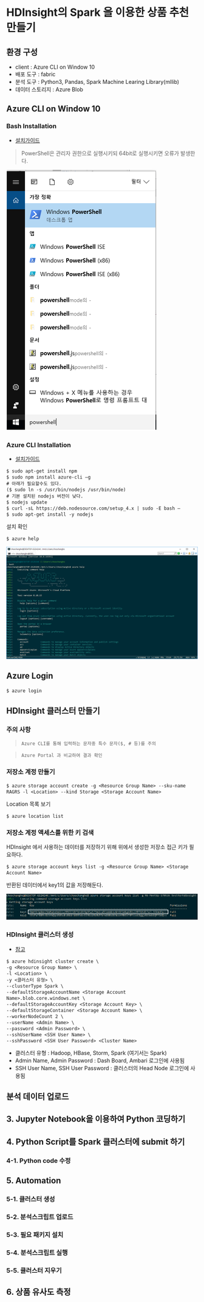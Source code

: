 # HDInsight의 Spark 을 이용한 상품 추천 만들기

## 환경 구성

- client : Azure CLI on Window 10
- 배포 도구 : fabric
- 분석 도구 : Python3, Pandas, Spark Machine Learing Library(mllib)
- 데이터 스토리지 : Azure Blob

## Azure CLI on Window 10

### Bash Installation
- [설치가이드][1]

> PowerShell은 관리자 권한으로 실행시키되 64bit로 실행시키면 오류가 발생한다.

![screenshot](resources/powershell.png)



### Azure CLI Installation
- [설치가이드][2]

```
$ sudo apt-get install npm
$ sudo npm install azure-cli –g
# 아래가 필요할수도 있다.
($ sudo ln -s /usr/bin/nodejs /usr/bin/node)
# 기본 설치된 nodejs 버전이 낮다.
$ nodejs update
$ curl -sL https://deb.nodesource.com/setup_4.x | sudo -E bash – 
$ sudo apt-get install -y nodejs
```

설치 확인

```
$ azure help
```

![screenshot](resources/azureclitest.png)

## Azure Login

```
$ azure login
```


## HDInsight 클러스터 만들기

### 주의 사항

> `Azure CLI를 통해 입력하는 문자중 특수 문자($, # 등)를 주의`

> `Azure Portal 과 비교하여 결과 확인`

### 저장소 계정 만들기

```
$ azure storage account create -g <Resource Group Name> --sku-name RAGRS -l <Location> --kind Storage <Storage Account Name>
```

Location 목록 보기

```
$ azure location list
```

### 저장소 계정 액세스를 위한 키 검색

HDInsight 에서 사용하는 데이터를 저장하기 위해 위에서 생성한 저장소 접근 키가 필요하다.

```
$ azure storage account keys list -g <Resource Group Name> <Storage Account Name>
```

반환된 데이터에서 key1의 값을 저장해둔다.

![screenshot](resources/key_list.png)

### HDInsight 클러스터 생성

- [참고][3]

```
$ azure hdinsight cluster create \
-g <Resource Group Name> \
-l <Location> \
-y <클러스터 유형> \
--clusterType Spark \
--defaultStorageAccountName <Storage Account Name>.blob.core.windows.net \
--defaultStorageAccountKey <Storage Account Key> \
--defaultStorageContainer <Storage Account Name> \
--workerNodeCount 2 \
--userName <Admin Name> \
--password <Admin Password> \
--sshUserName <SSH User Name> \
--sshPassword <SSH User Password> <Cluster Name>
```

- 클러스터 유형 : Hadoop, HBase, Storm, Spark (여기서는 Spark)
- Admin Name, Admin Password : Dash Board, Ambari 로그인에 사용됨
- SSH User Name, SSH User Password : 클러스터의 Head Node 로그인에 사용됨

## 분석 데이터 업로드



## 3. Jupyter Notebook을 이용하여 Python 코딩하기
## 4. Python Script를 Spark 클러스터에 submit 하기
### 4-1. Python code 수정
## 5. Automation
### 5-1. 클러스터 생성
### 5-2. 분석스크립트 업로드
### 5-3. 필요 패키지 설치
### 5-4. 분석스크립트 실행
### 5-5. 클러스터 지우기
## 6. 상품 유사도 측정

[1]: https://msdn.microsoft.com/commandline/wsl/install_guide
[2]: https://github.com/Azure/azure-content-kokr/blob/master/articles/xplat-cli-install.md
[3]: https://docs.microsoft.com/ko-kr/azure/hdinsight/hdinsight-hadoop-create-linux-clusters-azure-cli
